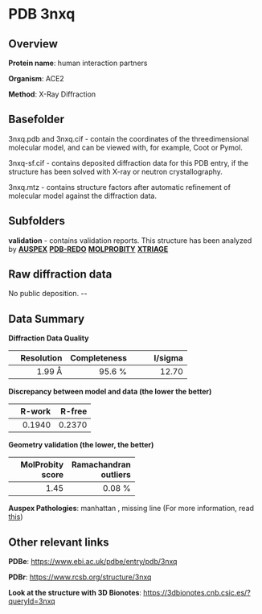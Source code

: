 # PDB 3nxq

## Overview

**Protein name**: human interaction partners

**Organism**: ACE2

**Method**: X-Ray Diffraction

## Basefolder

3nxq.pdb and 3nxq.cif - contain the coordinates of the threedimensional molecular model, and can be viewed with, for example, Coot or Pymol.

3nxq-sf.cif - contains deposited diffraction data for this PDB entry, if the structure has been solved with X-ray or neutron crystallography.

3nxq.mtz - contains structure factors after automatic refinement of molecular model against the diffraction data.

## Subfolders





**validation** - contains validation reports. This structure has been analyzed by [**AUSPEX**](https://github.com/thorn-lab/coronavirus_structural_task_force/tree/master/pdb/human_interaction_partners/ACE2/3nxq/validation/auspex) [**PDB-REDO**](https://github.com/thorn-lab/coronavirus_structural_task_force/tree/master/pdb/human_interaction_partners/ACE2/3nxq/validation/pdb-redo) [**MOLPROBITY**](https://github.com/thorn-lab/coronavirus_structural_task_force/tree/master/pdb/human_interaction_partners/ACE2/3nxq/validation/molprobity) [**XTRIAGE**](https://github.com/thorn-lab/coronavirus_structural_task_force/blob/master/pdb/human_interaction_partners/ACE2/3nxq/validation/Xtriage_output.log) 

## Raw diffraction data

No public deposition. --<br> 

## Data Summary
**Diffraction Data Quality**

|   | Resolution | Completeness| I/sigma |
|---|-------------:|----------------:|--------------:|
|   |1.99 Å|95.6  %|<img width=50/>12.70|

**Discrepancy between model and data (the lower the better)**

|   | **R-work**| **R-free**   
|---|-------------:|----------------:|           
||  0.1940|  0.2370|

**Geometry validation (the lower, the better)**

|   |**MolProbity<br>score**| **Ramachandran<br>outliers** 
|---|-------------:|----------------:|
||  1.45|  0.08 %|

**Auspex Pathologies**: manhattan , missing line (For more information, read [this](https://github.com/thorn-lab/coronavirus_structural_task_force/blob/master/pdb/human_interaction_partners/ACE2/3nxq/validation/auspex/3nxq_auspex_comments.txt))

 



## Other relevant links 
**PDBe**:  https://www.ebi.ac.uk/pdbe/entry/pdb/3nxq
 
**PDBr**: https://www.rcsb.org/structure/3nxq 

**Look at the structure with 3D Bionotes**: https://3dbionotes.cnb.csic.es/?queryId=3nxq

